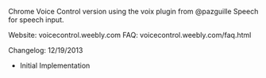 Chrome Voice Control version using the voix plugin from @pazguille Speech for speech input.

Website: voicecontrol.weebly.com
FAQ: voicecontrol.weebly.com/faq.html

Changelog:
12/19/2013
- Initial Implementation